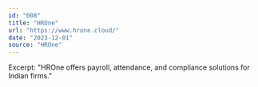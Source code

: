 ```yaml
---
id: "008"
title: "HROne"
url: "https://www.hrone.cloud/"
date: "2023-12-01"
source: "HROne"
---
```

Excerpt: "HROne offers payroll, attendance, and compliance solutions for Indian firms."
